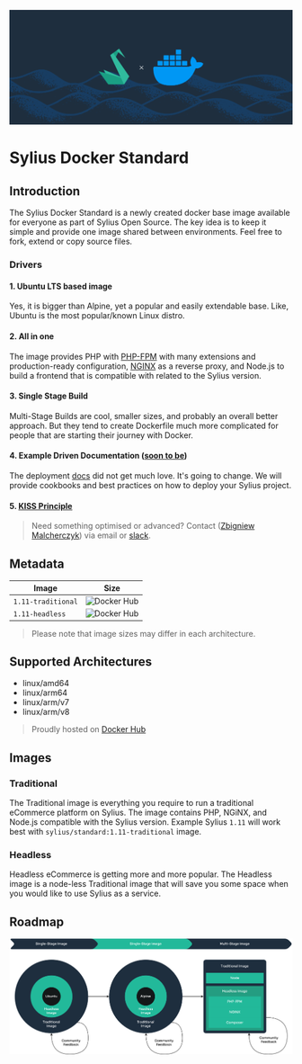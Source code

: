 ![Sylius Docker Standard](docs/assets/sylius-docker-readme.png)

# Sylius Docker Standard

## Introduction
The Sylius Docker Standard is a newly created docker base image available for everyone as part of Sylius Open Source.
The key idea is to keep it simple and provide one image shared between environments.
Feel free to fork, extend or copy source files.

### Drivers
#### 1. Ubuntu LTS based image
Yes, it is bigger than Alpine, yet a popular and easily extendable base.
Like, Ubuntu is the most popular/known Linux distro.

#### 2. All in one
The image provides PHP with [PHP-FPM](https://www.php.net/manual/en/install.fpm.php) with many extensions and production-ready configuration, [NGINX](https://www.nginx.com) as a reverse proxy, and Node.js to build a frontend that is compatible with related to the Sylius version.

#### 3. Single Stage Build
Multi-Stage Builds are cool, smaller sizes, and probably an overall better approach. But they tend to create Dockerfile
much more complicated for people that are starting their journey with Docker.

#### 4. Example Driven Documentation ([soon to be](https://github.com/Ferror))
The deployment [docs](https://docs.sylius.com/en/latest/getting-started-with-sylius/deployment.html) did not get much love.
It's going to change. We will provide cookbooks and best practices on how to deploy your Sylius project.

#### 5. [KISS Principle](https://en.wikipedia.org/wiki/KISS_principle)

> Need something optimised or advanced? Contact ([Zbigniew Malcherczyk](https://github.com/Ferror)) via email or [slack](https://sylius-slackin.herokuapp.com).

## Metadata
| Image              | Size                                                                           |
|--------------------|--------------------------------------------------------------------------------|
| `1.11-traditional` | ![Docker Hub](https://badgen.net/docker/size/sylius/standard/1.11-traditional) |
| `1.11-headless`    | ![Docker Hub](https://badgen.net/docker/size/sylius/standard/1.11-headless)    |

> Please note that image sizes may differ in each architecture.

## Supported Architectures
* linux/amd64
* linux/arm64
* linux/arm/v7
* linux/arm/v8

> Proudly hosted on [Docker Hub](https://hub.docker.com/r/sylius/standard)

## Images
### Traditional

The Traditional image is everything you require to run a traditional eCommerce platform on Sylius.
The image contains PHP, NGiNX, and Node.js compatible with the Sylius version.
Example Sylius `1.11` will work best with `sylius/standard:1.11-traditional` image.

### Headless

Headless eCommerce is getting more and more popular. The Headless image is a node-less Traditional image that will save you some space when you would like to use Sylius as a service.

## Roadmap

![Roadmap](docs/assets/sylius-docker-roadmap.png)
